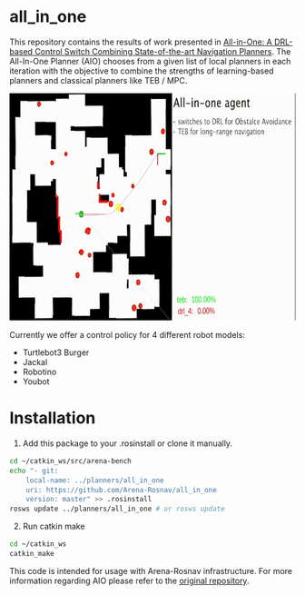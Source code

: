 # all_in_one
This repository contains the results of work presented in [All-in-One: A DRL-based Control Switch Combining State-of-the-art Navigation Planners](https://arxiv.org/pdf/2109.11636.pdf). The All-In-One Planner (AIO) chooses from a given list of local planners in each iteration with the objective to combine the strengths of learning-based planners and classical planners like TEB / MPC.   

<p align="center">
 <img width="800" height="400" src="https://github.com/ignc-research/all-in-one-DRL-planner/blob/main/videos/git/9b1a44e50f1d82027578431aaa09df6425371531.gif"> 
<p>

Currently we offer a control policy for 4 different robot models:
- Turtlebot3 Burger
- Jackal
- Robotino
- Youbot  

# Installation
1. Add this package to your .rosinstall or clone it manually.
```bash
cd ~/catkin_ws/src/arena-bench
echo "- git:
    local-name: ../planners/all_in_one
    uri: https://github.com/Arena-Rosnav/all_in_one
    version: master" >> .rosinstall
rosws update ../planners/all_in_one # or rosws update
```
2. Run catkin make
```bash
cd ~/catkin_ws
catkin_make
```
This code is intended for usage with Arena-Rosnav infrastructure.
For more information regarding AIO please refer to the [original repository](https://github.com/ignc-research/all-in-one-DRL-planner).


